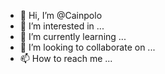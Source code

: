 - 👋 Hi, I’m @Cainpolo
- 👀 I’m interested in ...
- 🌱 I’m currently learning ...
- 💞️ I’m looking to collaborate on ...
- 📫 How to reach me ...

<!---
Cainpolo/Cainpolo is a ✨ special ✨ repository because its `README.md` (this file) appears on your GitHub profile.
You can click the Preview link to take a look at your changes.
--->
